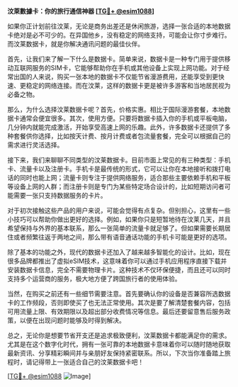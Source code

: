 **汶萊數據卡：你的旅行通信神器 [[TG💪+ @esim1088](https://t.me/s/esim1088)]**

如果你正计划前往汶莱，无论是商务出差还是休闲旅游，选择一张合适的本地数据卡绝对是必不可少的。在异国他乡，没有稳定的网络支持，可能会让你寸步难行。而汶莱数据卡，就是你解决通讯问题的最佳伙伴。

首先，让我们来了解一下什么是数据卡。简单来说，数据卡是一种专门用于提供移动互联网服务的SIM卡，它能够帮助你在手机或其他设备上实现上网功能。对于经常出国的人来说，购买一张本地的数据卡不仅能节省漫游费用，还能享受到更快速、更稳定的网络连接。而在汶莱，这样的数据卡更是被许多游客和当地居民视为必备之物。

那么，为什么选择汶莱数据卡呢？首先，价格实惠。相比于国际漫游套餐，本地数据卡通常会便宜很多。其次，使用方便。只要将数据卡插入你的手机或平板电脑，几分钟内就能完成激活，开始享受高速上网的乐趣。此外，许多数据卡还提供了多种套餐供你选择，比如按天计费、按月计费或者包流量套餐，完全可以根据自己的需求进行灵活选择。

接下来，我们来聊聊不同类型的汶莱数据卡。目前市面上常见的有三种类型：手机卡、流量卡以及注册卡。手机卡是最传统的形式，它可以让你在本地接听和拨打电话的同时也能上网；流量卡则专注于提供网络服务，适合那些主要依赖手机和平板等设备上网的人群；而注册卡则是专门为某些特定场合设计的，比如短期访问者可能需要一张只支持数据服务的卡片。

对于初次接触这些产品的用户来说，可能会觉得有点复杂。但别担心，这里有一些小技巧可以帮助你做出更好的选择。例如，如果你只是短暂地待在汶莱几天，并且希望保持与外界的基本联系，那么一张简单的流量卡就足够了。但如果需要长期居住或者频繁往返于两地之间，那么带有语音通话功能的手机卡可能是更好的选项。

除了基本的功能之外，现代的数据卡还加入了越来越多智能化的设计。比如，现在很多品牌都推出了虚拟eSIM技术，这意味着你可以通过手机应用程序直接下载并安装数据卡信息，完全不需要物理卡片。这种技术不仅环保便捷，而且还可以同时支持多个运营商的服务，极大地方便了跨国旅行者的使用体验。

当然，在购买之前还有一些细节需要注意。首先要确认你的设备是否兼容所选数据卡的工作频段，否则即使买了也无法正常使用。其次是要了解清楚套餐内容，包括可用流量上限、有效期限以及超出部分收费情况等信息。最后还要留意售后服务政策，以便在出现问题时能够及时得到解决。

总之，无论你是想要节省开支还是追求极致便利，汶莱数据卡都能满足你的需求。尤其是在这个数字化时代，拥有一张可靠的本地数据卡意味着你可以随时随地获取最新资讯、分享精彩瞬间并与亲朋好友保持紧密联系。所以，下次当你准备踏上旅程时，请记得带上一张适合自己的汶莱数据卡吧！

[[TG💪+ @esim1088](https://t.me/s/esim1088) ![Image](https://i.postimg.cc/4NQfJmqS/Snipaste-2025-05-13-00-14-12.png)]